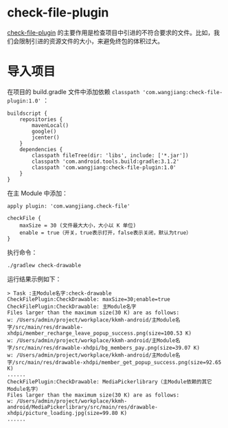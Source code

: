 # check-file-plugin
[check-file-plugin](https://github.com/WJRye/checkfile) 的主要作用是检查项目中引进的不符合要求的文件。比如，我们会限制引进的资源文件的大小，来避免终包的体积过大。

# 导入项目
在项目的 build.gradle 文件中添加依赖 `classpath 'com.wangjiang:check-file-plugin:1.0'` ：

```
buildscript {
    repositories {
        mavenLocal()
        google()
        jcenter()
    }
    dependencies {
        classpath fileTree(dir: 'libs', include: ['*.jar'])
        classpath 'com.android.tools.build:gradle:3.1.2'
        classpath 'com.wangjiang:check-file-plugin:1.0'
    }
}
```
在主 Module 中添加：

```
apply plugin: 'com.wangjiang.check-file'

checkFile {
    maxSize = 30 (文件最大大小，大小以 K 单位)
    enable = true（开关，true表示打开，false表示关闭，默认为true）
}
```
执行命令：

```
./gradlew check-drawable
```
运行结果示例如下：

```
> Task :主Module名字:check-drawable 
CheckFilePlugin:CheckDrawable: maxSize=30;enable=true
CheckFilePlugin:CheckDrawable: 主Module名字
Files larger than the maximum size(30 K) are as follows:
w: /Users/admin/project/workplace/kkmh-android/主Module名字/src/main/res/drawable-xhdpi/member_recharge_leave_popup_success.png(size=100.53 K)
w: /Users/admin/project/workplace/kkmh-android/主Module名字/src/main/res/drawable-xhdpi/bg_members_pay.png(size=39.07 K)
w: /Users/admin/project/workplace/kkmh-android/主Module名字/src/main/res/drawable-xhdpi/member_get_popup_success.png(size=92.65 K)
......
CheckFilePlugin:CheckDrawable: MediaPickerlibrary（主Module依赖的其它Module名字）
Files larger than the maximum size(30 K) are as follows:
w: /Users/admin/project/workplace/kkmh-android/MediaPickerlibrary/src/main/res/drawable-xhdpi/picture_loading.jpg(size=99.80 K)
......
```
